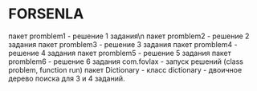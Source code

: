 # FORSENLA
пакет promblem1 - решение 1 задания\n
пакет promblem2 - решение 2 задания
пакет promblem3 - решение 3 задания
пакет promblem4 - решение 4 задания
пакет promblem5 - решение 5 задания
пакет promblem6 - решение 6 задания
com.fovlax - запуск решений (class problem, function run)
пакет Dictionary - класс dictionary - двоичное дерево поиска для 3 и 4 заданий.

